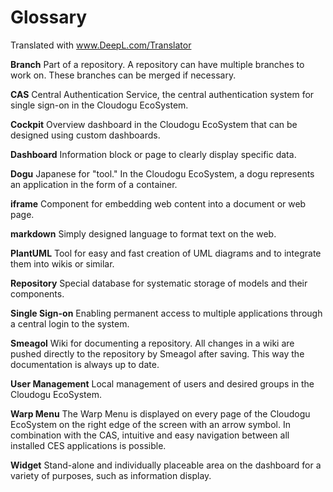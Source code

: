 # Glossary

Translated with www.DeepL.com/Translator

**Branch**
Part of a repository. A repository can have multiple branches to work on. These branches can be merged if necessary.

**CAS**
Central Authentication Service, the central authentication system for single sign-on in the Cloudogu EcoSystem.

**Cockpit**
Overview dashboard in the Cloudogu EcoSystem that can be designed using custom dashboards.

**Dashboard**
Information block or page to clearly display specific data.

**Dogu**
Japanese for "tool." In the Cloudogu EcoSystem, a dogu represents an application in the form of a container.

**iframe**
Component for embedding web content into a document or web page.

**markdown**
Simply designed language to format text on the web.

**PlantUML**
Tool for easy and fast creation of UML diagrams and to integrate them into wikis or similar.

**Repository**
Special database for systematic storage of models and their components.

**Single Sign-on**
Enabling permanent access to multiple applications through a central login to the system.

**Smeagol**
Wiki for documenting a repository. All changes in a wiki are pushed directly to the repository by Smeagol after saving. This way the documentation is always up to date.

**User Management**
Local management of users and desired groups in the Cloudogu EcoSystem.

**Warp Menu**
The Warp Menu is displayed on every page of the Cloudogu EcoSystem on the right edge of the screen with an arrow symbol. In combination with the CAS, intuitive and easy navigation between all installed CES applications is possible.

**Widget**
Stand-alone and individually placeable area on the dashboard for a variety of purposes, such as information display.
